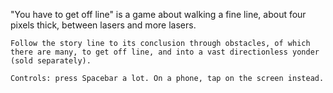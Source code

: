 "You have to get off line" is a game about walking a fine line, about four pixels thick, between lasers and more lasers.

    Follow the story line to its conclusion through obstacles, of which there are many, to get off line, and into a vast directionless yonder (sold separately).

    Controls: press Spacebar a lot. On a phone, tap on the screen instead.
